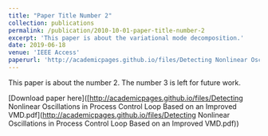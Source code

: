 ```yaml
---
title: "Paper Title Number 2"
collection: publications
permalink: /publication/2010-10-01-paper-title-number-2
excerpt: 'This paper is about the variational mode decomposition.'
date: 2019-06-18
venue: 'IEEE Access'
paperurl: 'http://academicpages.github.io/files/Detecting Nonlinear Oscillations in Process Control Loop Based on an Improved VMD.pdf'
---
```

This paper is about the number 2. The number 3 is left for future work.

[Download paper here]([http://academicpages.github.io/files/Detecting Nonlinear Oscillations in Process Control Loop Based on an Improved VMD.pdf](http://academicpages.github.io/files/Detecting Nonlinear Oscillations in Process Control Loop Based on an Improved VMD.pdf))


